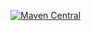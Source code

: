 [![Maven Central](https://img.shields.io/maven-central/v/io.github.cozyloon/lets-core.svg?label=Maven%20Central)](https://search.maven.org/search?q=g:%22io.github.cozyloon%22%20AND%20a:%22lets-core%22)
